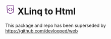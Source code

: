 ![Icon](https://raw.githubusercontent.com/devlooped/html/main/assets/icon-32.png) XLinq to Html
============

This package and repo has been superseded by https://github.com/devlooped/web
